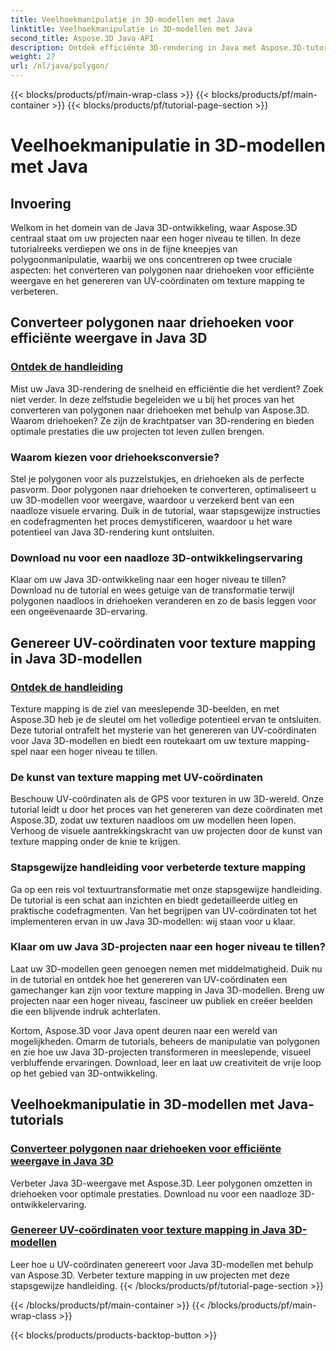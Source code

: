 ```yaml
---
title: Veelhoekmanipulatie in 3D-modellen met Java
linktitle: Veelhoekmanipulatie in 3D-modellen met Java
second_title: Aspose.3D Java-API
description: Ontdek efficiënte 3D-rendering in Java met Aspose.3D-tutorials. Converteer polygonen naar driehoeken en genereer UV-coördinaten voor optimale prestaties en verbeterde texture mapping.
weight: 27
url: /nl/java/polygon/
---
```


{{< blocks/products/pf/main-wrap-class >}}
{{< blocks/products/pf/main-container >}}
{{< blocks/products/pf/tutorial-page-section >}}

# Veelhoekmanipulatie in 3D-modellen met Java

## Invoering

Welkom in het domein van de Java 3D-ontwikkeling, waar Aspose.3D centraal staat om uw projecten naar een hoger niveau te tillen. In deze tutorialreeks verdiepen we ons in de fijne kneepjes van polygoonmanipulatie, waarbij we ons concentreren op twee cruciale aspecten: het converteren van polygonen naar driehoeken voor efficiënte weergave en het genereren van UV-coördinaten om texture mapping te verbeteren.

## Converteer polygonen naar driehoeken voor efficiënte weergave in Java 3D

### [Ontdek de handleiding](./convert-polygons-triangles/)

Mist uw Java 3D-rendering de snelheid en efficiëntie die het verdient? Zoek niet verder. In deze zelfstudie begeleiden we u bij het proces van het converteren van polygonen naar driehoeken met behulp van Aspose.3D. Waarom driehoeken? Ze zijn de krachtpatser van 3D-rendering en bieden optimale prestaties die uw projecten tot leven zullen brengen.

### Waarom kiezen voor driehoeksconversie?

Stel je polygonen voor als puzzelstukjes, en driehoeken als de perfecte pasvorm. Door polygonen naar driehoeken te converteren, optimaliseert u uw 3D-modellen voor weergave, waardoor u verzekerd bent van een naadloze visuele ervaring. Duik in de tutorial, waar stapsgewijze instructies en codefragmenten het proces demystificeren, waardoor u het ware potentieel van Java 3D-rendering kunt ontsluiten.

### Download nu voor een naadloze 3D-ontwikkelingservaring

Klaar om uw Java 3D-ontwikkeling naar een hoger niveau te tillen? Download nu de tutorial en wees getuige van de transformatie terwijl polygonen naadloos in driehoeken veranderen en zo de basis leggen voor een ongeëvenaarde 3D-ervaring.

## Genereer UV-coördinaten voor texture mapping in Java 3D-modellen

### [Ontdek de handleiding](./generate-uv-coordinates/)

Texture mapping is de ziel van meeslepende 3D-beelden, en met Aspose.3D heb je de sleutel om het volledige potentieel ervan te ontsluiten. Deze tutorial ontrafelt het mysterie van het genereren van UV-coördinaten voor Java 3D-modellen en biedt een routekaart om uw texture mapping-spel naar een hoger niveau te tillen.

### De kunst van texture mapping met UV-coördinaten

Beschouw UV-coördinaten als de GPS voor texturen in uw 3D-wereld. Onze tutorial leidt u door het proces van het genereren van deze coördinaten met Aspose.3D, zodat uw texturen naadloos om uw modellen heen lopen. Verhoog de visuele aantrekkingskracht van uw projecten door de kunst van texture mapping onder de knie te krijgen.

### Stapsgewijze handleiding voor verbeterde texture mapping

Ga op een reis vol textuurtransformatie met onze stapsgewijze handleiding. De tutorial is een schat aan inzichten en biedt gedetailleerde uitleg en praktische codefragmenten. Van het begrijpen van UV-coördinaten tot het implementeren ervan in uw Java 3D-modellen: wij staan voor u klaar.

### Klaar om uw Java 3D-projecten naar een hoger niveau te tillen?

Laat uw 3D-modellen geen genoegen nemen met middelmatigheid. Duik nu in de tutorial en ontdek hoe het genereren van UV-coördinaten een gamechanger kan zijn voor texture mapping in Java 3D-modellen. Breng uw projecten naar een hoger niveau, fascineer uw publiek en creëer beelden die een blijvende indruk achterlaten.

Kortom, Aspose.3D voor Java opent deuren naar een wereld van mogelijkheden. Omarm de tutorials, beheers de manipulatie van polygonen en zie hoe uw Java 3D-projecten transformeren in meeslepende, visueel verbluffende ervaringen. Download, leer en laat uw creativiteit de vrije loop op het gebied van 3D-ontwikkeling.
## Veelhoekmanipulatie in 3D-modellen met Java-tutorials
### [Converteer polygonen naar driehoeken voor efficiënte weergave in Java 3D](./convert-polygons-triangles/)
Verbeter Java 3D-weergave met Aspose.3D. Leer polygonen omzetten in driehoeken voor optimale prestaties. Download nu voor een naadloze 3D-ontwikkelervaring.
### [Genereer UV-coördinaten voor texture mapping in Java 3D-modellen](./generate-uv-coordinates/)
Leer hoe u UV-coördinaten genereert voor Java 3D-modellen met behulp van Aspose.3D. Verbeter texture mapping in uw projecten met deze stapsgewijze handleiding.
{{< /blocks/products/pf/tutorial-page-section >}}

{{< /blocks/products/pf/main-container >}}
{{< /blocks/products/pf/main-wrap-class >}}

{{< blocks/products/products-backtop-button >}}
